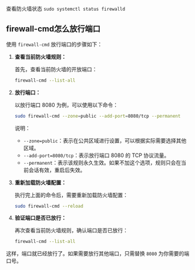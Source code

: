 查看防火墙状态 `sudo systemctl status firewalld`
## firewall-cmd怎么放行端口

使用 `firewall-cmd` 放行端口的步骤如下：

1. **查看当前防火墙规则：**

   首先，查看当前防火墙的开放端口：

   ```bash
   firewall-cmd --list-all
   ```

2. **放行端口：**

   以放行端口 8080 为例，可以使用以下命令：

   ```bash
   sudo firewall-cmd --zone=public --add-port=8080/tcp --permanent
   ```

   说明：
   - `--zone=public`：表示在公共区域进行设置，可以根据实际需要选择其他区域。
   - `--add-port=8080/tcp`：表示放行端口 8080 的 TCP 协议流量。
   - `--permanent`：表示该规则永久生效。如果不加这个选项，规则只会在当前会话有效，重启后失效。

3. **重新加载防火墙配置：**

   执行完上面的命令后，需要重新加载防火墙配置：

   ```bash
   sudo firewall-cmd --reload
   ```

4. **验证端口是否已放行：**

   再次查看当前防火墙规则，确认端口是否已放行：

   ```bash
   firewall-cmd --list-all
   ```

这样，端口就已经放行了。如果需要放行其他端口，只需替换 `8080` 为你需要的端口号。